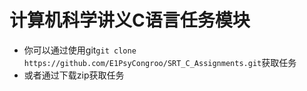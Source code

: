 # 计算机科学讲义C语言任务模块

- 你可以通过使用git`git clone https://github.com/E1PsyCongroo/SRT_C_Assignments.git`获取任务
- 或者通过下载zip获取任务
